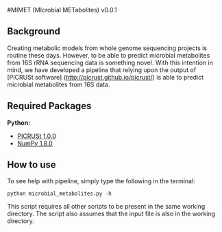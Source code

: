 #MIMET (MIcrobial METabolites) v0.0.1

Background
------

Creating metabolic models from whole genome sequencing projects is routine these days. However, to be able to 
predict microbial metabolites from 16S rRNA sequencing data is something novel. With this intention in mind, we have
developed a pipeline that relying upon the output of [PICRUSt software] (http://picrust.github.io/picrust/) is able to
predict microbial metabolites from 16S data.


Required Packages
------

**Python:**

- [PICRUSt 1.0.0](http://picrust.github.io/picrust/install.html#install)
- [NumPy 1.8.0](http://www.scipy.org/scipylib/download.html)

How to use
------

To see help with pipeline, simply type the following in the terminal:

```python microbial_metabolites.py -h```

This script requires all other scripts to be present in the same working directory. The script also assumes that the input file is also in the working directory. 
